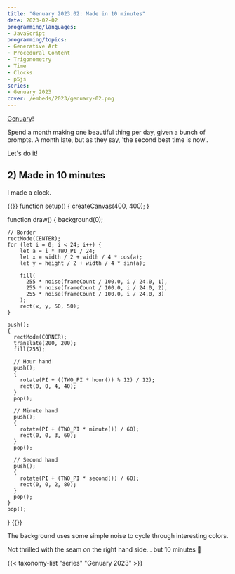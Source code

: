 ```yaml
---
title: "Genuary 2023.02: Made in 10 minutes"
date: 2023-02-02
programming/languages:
- JavaScript
programming/topics:
- Generative Art
- Procedural Content
- Trigonometry
- Time
- Clocks
- p5js
series:
- Genuary 2023
cover: /embeds/2023/genuary-02.png
---
```

[Genuary](https://genuary.art/)! 

Spend a month making one beautiful thing per day, given a bunch of prompts. A month late, but as they say, 'the second best time is now'.  

Let's do it!

## 2) Made in 10 minutes

<!--more-->

I made a clock.

{{<p5js width="400" height="420">}}
function setup() {
    createCanvas(400, 400);
}

function draw() {
    background(0);

    // Border
    rectMode(CENTER);
    for (let i = 0; i < 24; i++) {
        let a = i * TWO_PI / 24;
        let x = width / 2 + width / 4 * cos(a);
        let y = height / 2 + width / 4 * sin(a);

        fill(
          255 * noise(frameCount / 100.0, i / 24.0, 1),
          255 * noise(frameCount / 100.0, i / 24.0, 2),
          255 * noise(frameCount / 100.0, i / 24.0, 3)
        );
        rect(x, y, 50, 50);
    } 

    push();
    {
      rectMode(CORNER);
      translate(200, 200);
      fill(255);

      // Hour hand
      push();
      {
        rotate(PI + ((TWO_PI * hour()) % 12) / 12);
        rect(0, 0, 4, 40);
      }
      pop();

      // Minute hand
      push();
      {
        rotate(PI + (TWO_PI * minute()) / 60);
        rect(0, 0, 3, 60);
      }
      pop();

      // Second hand
      push();
      {
        rotate(PI + (TWO_PI * second()) / 60);
        rect(0, 0, 2, 80);
      }
      pop();
    }
    pop();
}
{{</p5js>}}

The background uses some simple noise to cycle through interesting colors. 

Not thrilled with the seam on the right hand side... but 10 minutes :shrug:

{{< taxonomy-list "series" "Genuary 2023" >}}
